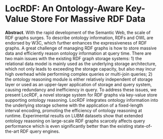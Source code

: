 # LocRDF: An Ontology-Aware Key-Value Store For Massive RDF Data

**Abstract**. With the rapid development of the Semantic Web, the scale of RDF graphs surges. To describe ontology information, RDFs and OWL are endorsed by W3C, which further enhances the expressiveness of RDF graphs. A great challenge of managing RDF graphs is how to store massive data and efficiently reason ontology information at query time. There are two main issues with the existing RDF graph storage systems: 1) the relational data model is mainly used as the underlying storage architecture, which not only leads to exceeding the storage capacity, but also may incur high overhead while performing complex queries or multi-join queries; 2) the ontology reasoning module is either relatively independent of storage layer or used as an upper-layer application of storage and query system, causing redundancy and inefficiency in query. To address these issues, we present LocRDF, a novel storage system for RDF graphs via key-value store supporting ontology reasoning. LocRDF integrates ontology information into the underlying storage scheme with the application of a fixed-length interval encoding, promoting the efficiency of ontology reasoning at runtime. Experimental results on LUBM datasets show that extended ontology reasoning on large-scale RDF graphs scarcely affects query performance which is even significantly better than the existing state-of-the-art RDF query engines.
